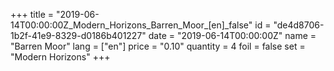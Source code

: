 +++
title = "2019-06-14T00:00:00Z_Modern_Horizons_Barren_Moor_[en]_false"
id = "de4d8706-1b2f-41e9-8329-d0186b401227"
date = "2019-06-14T00:00:00Z"
name = "Barren Moor"
lang = ["en"]
price = "0.10"
quantity = 4
foil = false
set = "Modern Horizons"
+++
